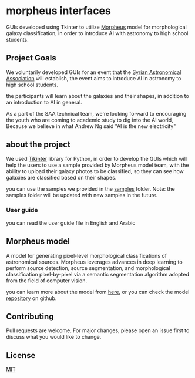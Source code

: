 # morpheus interfaces
GUIs developed using Tkinter to utilize [Morpheus](https://morpheus-project.github.io/morpheus/) model for morphological galaxy classification, in order to introduce AI with astronomy to high school students.

## Project Goals
We voluntarily developed GUIs for an event that the [Syrian Astronomical Association](https://www.facebook.com/SAA.YIP) will establish, the event aims to introduce AI in astronomy to high school students.

the participants will learn about the galaxies and their shapes, in addition to an introduction to AI in general.

As a part of the SAA technical team, we're looking forward to encouraging the youth who are coming to academic study to dig into the AI world, Because we believe in what Andrew Ng said "AI is the new electricity"

## about the project
We used [Tikinter](https://docs.python.org/3/library/tk.html) library for Python, in order to develop the GUIs which will help the users to use a sample provided by Morpheus model team, with the ability to upload their galaxy photos to be classified, so they can see how galaxies are classified based on their shapes.

you can use the samples we provided in the [samples](https://github.com/DanialAlyousef/morpheus_interfaces/tree/5ff1b13c7e20ab39d88282e48872f413f7a66baf/samples) folder.
Note: the samples folder will be updated with new samples in the future.

### User guide
you can read the user guide file in English and Arabic

## Morpheus model
A model for generating pixel-level morphological classifications of astronomical sources.
Morpheus leverages advances in deep learning to perform source detection, source segmentation, and morphological classification pixel-by-pixel via a semantic segmentation algorithm adopted from the field of computer vision.

you can learn more about the model from [here](https://morpheus-project.github.io/morpheus/), or you can check the model [repository](https://github.com/morpheus-project/morpheus) on github.

## Contributing

Pull requests are welcome. For major changes, please open an issue first
to discuss what you would like to change.

## License

[MIT](https://choosealicense.com/licenses/mit/)
